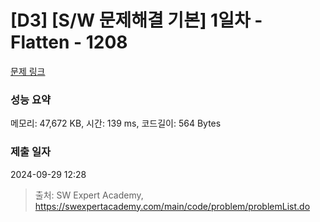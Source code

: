 # [D3] [S/W 문제해결 기본] 1일차 - Flatten - 1208 

[문제 링크](https://swexpertacademy.com/main/code/problem/problemDetail.do?contestProbId=AV139KOaABgCFAYh) 

### 성능 요약

메모리: 47,672 KB, 시간: 139 ms, 코드길이: 564 Bytes

### 제출 일자

2024-09-29 12:28



> 출처: SW Expert Academy, https://swexpertacademy.com/main/code/problem/problemList.do